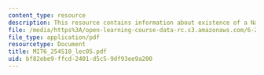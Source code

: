 ```yaml
---
content_type: resource
description: This resource contains information about existence of a Nash equilibrium.
file: /media/https%3A/open-learning-course-data-rc.s3.amazonaws.com/6-254-game-theory-with-engineering-applications-spring-2010/bf82ebe9ffcd2401d5c59df93ee9a200_MIT6_254S10_lec05.pdf
file_type: application/pdf
resourcetype: Document
title: MIT6_254S10_lec05.pdf
uid: bf82ebe9-ffcd-2401-d5c5-9df93ee9a200
---
```


